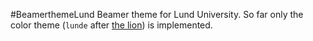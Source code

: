 #BeamerthemeLund
Beamer theme for Lund University. So far only the color theme (`lunde` after [the lion](https://www.lundagard.se/2015/08/26/massiv-kritik-fallde-lejonmaskot/)) is implemented.
